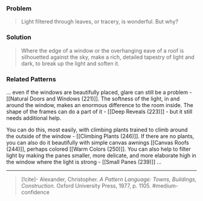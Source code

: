 ### Problem
>Light filtered through leaves, or tracery, is wonderful. But why?

### Solution
>Where the edge of a window or the overhanging eave of a roof is silhouetted against the sky, make a rich, detailed tapestry of light and dark, to break up the light and soften it.

### Related Patterns
... even if the windows are beautifully placed, glare can still be a problem - [[Natural Doors and Windows (221)]]. The softness of the light, in and around the window, makes an enormous difference to the room inside. The shape of the frames can do a part of it - [[Deep Reveals (223)]] - but it still needs additional help.

You can do this, most easily, with climbing plants trained to climb around the outside of the window - [[Climbing Plants (246)]]. If there are no plants, you can also do it beautifully with simple canvas awnings [[Canvas Roofs (244)]], perhaps colored [[Warm Colors (250)]]. You can also help to filter light by making the panes smaller, more delicate, and more elaborate high in the window where the light is strong - [[Small Panes (239)]] ...

---

> [!cite]- Alexander, Christopher. _A Pattern Language: Towns, Buildings, Construction_. Oxford University Press, 1977, p. 1105.
> #medium-confidence 